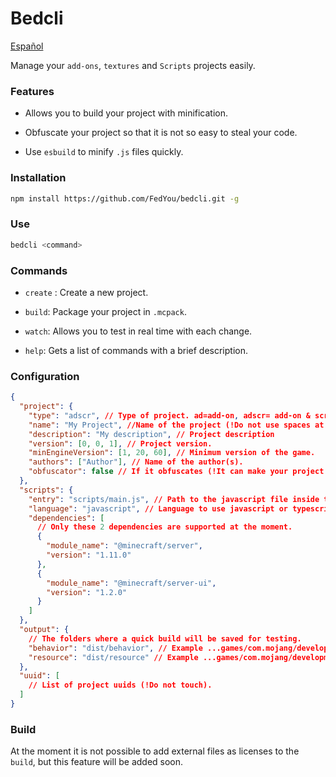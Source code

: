 # Bedcli

[Español](readme.es.md)

Manage your `add-ons`, `textures` and `Scripts` projects easily.

### Features

- Allows you to build your project with minification.

- Obfuscate your project so that it is not so easy to steal your code.

- Use `esbuild` to minify `.js` files quickly.

### Installation

```bash
npm install https://github.com/FedYou/bedcli.git -g
```

### Use

```bash
bedcli <command>
```

### Commands

- `create` : Create a new project.

- `build`: Package your project in `.mcpack`.

- `watch`: Allows you to test in real time with each change.

- `help`: Gets a list of commands with a brief description.

### Configuration

```json
{
  "project": {
    "type": "adscr", // Type of project. ad=add-on, adscr= add-on & script, bp=behavior, rp=resource, scr=script
    "name": "My Project", //Name of the project (!Do not use spaces at the end and at the beginning)
    "description": "My description", // Project description
    "version": [0, 0, 1], // Project version.
    "minEngineVersion": [1, 20, 60], // Minimum version of the game.
    "authors": ["Author"], // Name of the author(s).
    "obfuscator": false // If it obfuscates (!It can make your project heavier).
  },
  "scripts": {
    "entry": "scripts/main.js", // Path to the javascript file inside the "BP".
    "language": "javascript", // Language to use javascript or typescript.
    "dependencies": [
      // Only these 2 dependencies are supported at the moment.
      {
        "module_name": "@minecraft/server",
        "version": "1.11.0"
      },
      {
        "module_name": "@minecraft/server-ui",
        "version": "1.2.0"
      }
    ]
  },
  "output": {
    // The folders where a quick build will be saved for testing.
    "behavior": "dist/behavior", // Example ...games/com.mojang/development_behavior_packs
    "resource": "dist/resource" // Example ...games/com.mojang/development_resource_packs
  },
  "uuid": [
    // List of project uuids (!Do not touch).
  ]
}
```

### Build

At the moment it is not possible to add external files as licenses to the `build`, but this feature will be added soon.
